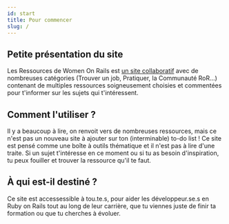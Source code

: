 ```yaml
---
id: start
title: Pour commencer
slug: / 
---
```


## Petite présentation du site
Les Ressources de Women On Rails est [un site collaboratif](https://github.com/women-on-rails/ressources) avec de nombreuses catégories (Trouver un job, Pratiquer, la Communauté RoR...) contenant de multiples ressources soigneusement choisies et commentées pour t'informer sur les sujets qui t'intéressent.<br/>

## Comment l'utiliser ?
Il y a beaucoup à lire, on renvoit vers de nombreuses ressources, mais ce n'est pas un nouveau site à ajouter sur ton (interminable) to-do list !
Ce site est pensé comme une boîte à outils thématique et il n'est pas à lire d'une traite.  Si un sujet t'intéresse en ce moment ou si tu as besoin d'inspiration, tu peux fouiller et trouver la ressource qu'il te faut.

## À qui est-il destiné ?
Ce site est accessessible à tou.te.s, pour aider les développeur.se.s en Ruby on Rails tout au long de leur carrière, que tu viennes juste de finir ta formation ou que tu cherches à évoluer.
